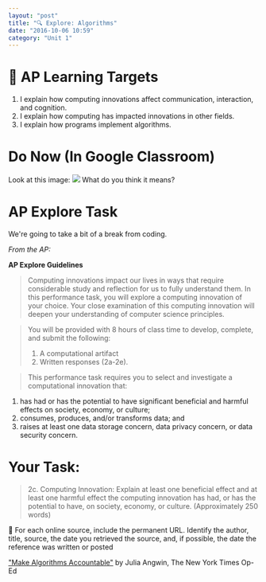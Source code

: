 ```yaml
---
layout: "post"
title: "🔍 Explore: Algorithms"
date: "2016-10-06 10:59"
category: "Unit 1"
---
```


# 🎯 AP Learning Targets
1. I explain how computing innovations affect communication, interaction, and cognition.
2. I explain how computing has impacted innovations in other fields.
3. I explain how programs implement algorithms.

# Do Now (In Google Classroom)
Look at this image:
![](https://static01.nyt.com/images/2016/08/01/opinion/01angwin/01angwin-superJumbo.jpg)
What do you think it means?

# AP Explore Task
We're going to take a bit of a break from coding.

_From the AP:_

**AP Explore Guidelines**
> Computing innovations impact our lives in ways that require considerable study and reflection for us to fully understand them. In this performance task, you will explore a computing innovation of your choice. Your close examination of this computing innovation will deepen your understanding of computer science principles.

> You will be provided with 8 hours of class time to develop, complete, and submit the following:
> 1. A computational artifact
> 2. Written responses (2a-2e).

> This performance task requires you to select and investigate a computational innovation that:
1. has had or has the potential to have significant beneficial and harmful effects on society, economy, or culture;
2. consumes, produces, and/or transforms data; and
3. raises at least one data storage concern, data privacy concern, or data security concern.

# Your Task:

> 2c. Computing Innovation: Explain at least one beneficial effect and at least one harmful effect the computing innovation has had, or has the potential to have, on society, economy, or culture. (Approximately 250 words)

🔗 For each online source, include the permanent URL. Identify the author, title, source, the date you retrieved the source, and, if possible, the date the reference was written or posted

["Make Algorithms Accountable"](http://www.nytimes.com/2016/08/01/opinion/make-algorithms-accountable.html?nytmobile=0) by Julia Angwin, The New York Times Op-Ed
